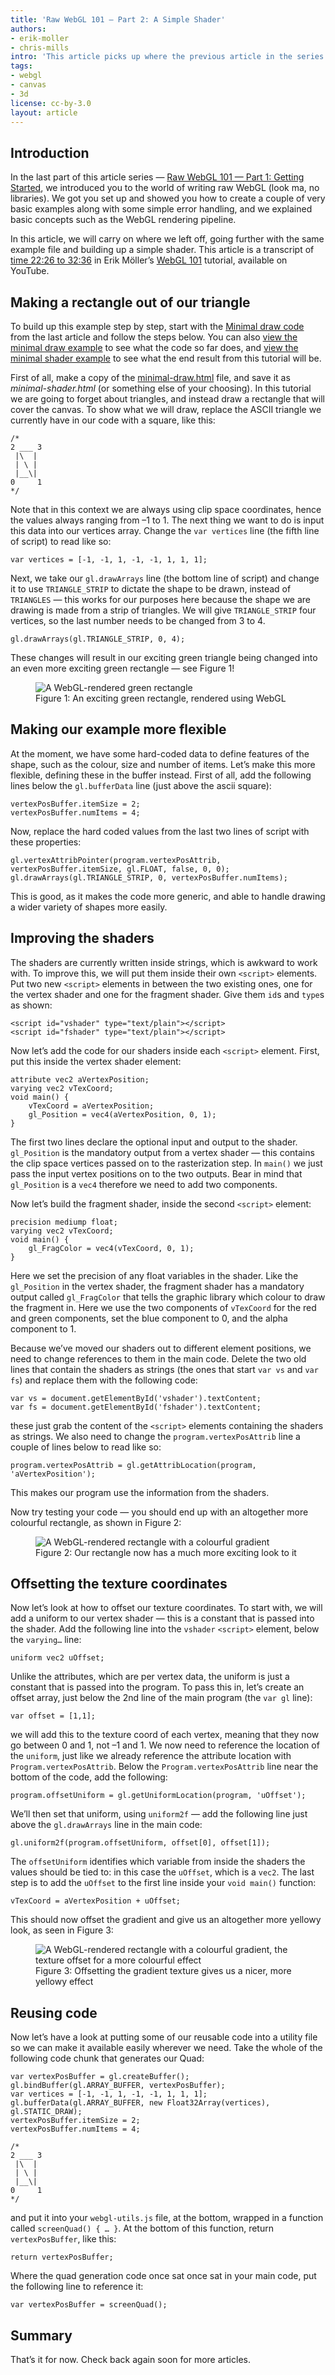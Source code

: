 ```yaml
---
title: 'Raw WebGL 101 — Part 2: A Simple Shader'
authors:
- erik-moller
- chris-mills
intro: 'This article picks up where the previous article in the series left off, looking at creating a simple shader to apply a gradient to a sample shape and offset it.'
tags:
- webgl
- canvas
- 3d
license: cc-by-3.0
layout: article
---
```


## Introduction

In the last part of this article series — [Raw WebGL 101 — Part 1: Getting Started][1], we introduced you to the world of writing raw WebGL (look ma, no libraries). We got you set up and showed you how to create a couple of very basic examples along with some simple error handling, and we explained basic concepts such as the WebGL rendering pipeline.

[1]: /articles/raw-webgl-part-1-getting-started/

In this article, we will carry on where we left off, going further with the same example file and building up a simple shader. This article is a transcript of [time 22:26 to 32:36][2] in Erik Möller’s [WebGL 101][3] tutorial, available on YouTube.

[2]: http://www.youtube.com/watch?v=me3BviH3nZc&t=22m26s
[3]: http://www.youtube.com/watch?v=me3BviH3nZc

## Making a rectangle out of our triangle

To build up this example step by step, start with the [Minimal draw code][4] from the last article and follow the steps below. You can also [view the minimal draw example][5] to see what the code so far does, and [view the minimal shader example][6] to see what the end result from this tutorial will be.

[4]: /articles/raw-webgl-part-2-simple-shader/minimal-draw.zip
[5]: /articles/raw-webgl-part-2-simple-shader/minimal-draw.html
[6]: /articles/raw-webgl-part-2-simple-shader/minimal-shader.html

First of all, make a copy of the [minimal-draw.html][5] file, and save it as _minimal-shader.html_ (or something else of your choosing). In this tutorial we are going to forget about triangles, and instead draw a rectangle that will cover the canvas. To show what we will draw, replace the ASCII triangle we currently have in our code with a square, like this:

	/*
	2 ___ 3
	 |\  |
	 | \ |
	 |__\|
	0     1
	*/

Note that in this context we are always using clip space coordinates, hence the values always ranging from –1 to 1. The next thing we want to do is input this data into our vertices array. Change the `var vertices` line (the fifth line of script) to read like so:

	var vertices = [-1, -1, 1, -1, -1, 1, 1, 1];

Next, we take our `gl.drawArrays` line (the bottom line of script) and change it to use `TRIANGLE_STRIP` to dictate the shape to be drawn, instead of `TRIANGLES` — this works for our purposes here because the shape we are drawing is made from a strip of triangles. We will give `TRIANGLE_STRIP` four vertices, so the last number needs to be changed from 3 to 4.

	gl.drawArrays(gl.TRIANGLE_STRIP, 0, 4);

These changes will result in our exciting green triangle being changed into an even more exciting green rectangle — see Figure 1!

<figure id="figure">
	<img src="/articles/raw-webgl-part-2-simple-shader/figure1.png" alt="A WebGL-rendered green rectangle">
	<figcaption>Figure 1: An exciting green rectangle, rendered using WebGL</figcaption>
</figure>

## Making our example more flexible

At the moment, we have some hard-coded data to define features of the shape, such as the colour, size and number of items. Let’s make this more flexible, defining these in the buffer instead. First of all, add the following lines below the `gl.bufferData` line (just above the ascii square):

	vertexPosBuffer.itemSize = 2;
	vertexPosBuffer.numItems = 4;

Now, replace the hard coded values from the last two lines of script with these properties:

	gl.vertexAttribPointer(program.vertexPosAttrib, vertexPosBuffer.itemSize, gl.FLOAT, false, 0, 0);
	gl.drawArrays(gl.TRIANGLE_STRIP, 0, vertexPosBuffer.numItems);

This is good, as it makes the code more generic, and able to handle drawing a wider variety of shapes more easily.

## Improving the shaders

The shaders are currently written inside strings, which is awkward to work with. To improve this, we will put them inside their own `<script>` elements. Put two new `<script>` elements in between the two existing ones, one for the vertex shader and one for the fragment shader. Give them `id`s and `type`s as shown:

	<script id="vshader" type="text/plain"></script>
	<script id="fshader" type="text/plain"></script>

Now let’s add the code for our shaders inside each `<script>` element. First, put this inside the vertex shader element:

	attribute vec2 aVertexPosition;
	varying vec2 vTexCoord;
	void main() {
		vTexCoord = aVertexPosition;
		gl_Position = vec4(aVertexPosition, 0, 1);
	}

The first two lines declare the optional input and output to the shader. `gl_Position` is the mandatory output from a vertex shader — this contains the clip space vertices passed on to the rasterization step. In `main()` we just pass the input vertex positions on to the two outputs. Bear in mind that `gl_Position` is a `vec4` therefore we need to add two components.

Now let’s build the fragment shader, inside the second `<script>` element:

	precision mediump float;
	varying vec2 vTexCoord;
	void main() {
		gl_FragColor = vec4(vTexCoord, 0, 1);
	}

Here we set the precision of any float variables in the shader. Like the `gl_Position` in the vertex shader, the fragment shader has a mandatory output called `gl_FragColor` that tells the graphic library which colour to draw the fragment in. Here we use the two components of `vTexCoord` for the red and green components, set the blue component to 0, and the alpha component to 1.

Because we’ve moved our shaders out to different element positions, we need to change references to them in the main code. Delete the two old lines that contain the shaders as strings (the ones that start `var vs` and `var fs`) and replace them with the following code:

	var vs = document.getElementById('vshader').textContent;
	var fs = document.getElementById('fshader').textContent;

these just grab the content of the `<script>` elements containing the shaders as strings. We also need to change the `program.vertexPosAttrib` line a couple of lines below to read like so:

	program.vertexPosAttrib = gl.getAttribLocation(program, 'aVertexPosition');

This makes our program use the information from the shaders.

Now try testing your code — you should end up with an altogether more colourful rectangle, as shown in Figure 2:

<figure id="figure-2">
	<img src="/articles/raw-webgl-part-2-simple-shader/figure2.png" alt="A WebGL-rendered rectangle with a colourful gradient">
	<figcaption>Figure 2: Our rectangle now has a much more exciting look to it</figcaption>
</figure>

## Offsetting the texture coordinates

Now let’s look at how to offset our texture coordinates. To start with, we will add a uniform to our vertex shader — this is a constant that is passed into the shader. Add the following line into the `vshader` `<script>` element, below the `varying…` line:

	uniform vec2 uOffset;

Unlike the attributes, which are per vertex data, the uniform is just a constant that is passed into the program. To pass this in, let’s create an offset array, just below the 2nd line of the main program (the `var gl` line):

	var offset = [1,1];

we will add this to the texture coord of each vertex, meaning that they now go between 0 and 1, not –1 and 1. We now need to reference the location of the `uniform`, just like we already reference the attribute location with `Program.vertexPosAttrib`. Below the `Program.vertexPosAttrib` line near the bottom of the code, add the following:

	program.offsetUniform = gl.getUniformLocation(program, 'uOffset');

We’ll then set that uniform, using `uniform2f` — add the following line just above the `gl.drawArrays` line in the main code:

	gl.uniform2f(program.offsetUniform, offset[0], offset[1]);

The `offsetUniform` identifies which variable from inside the shaders the values should be tied to: in this case the `uOffset`, which is a `vec2`. The last step is to add the `uOffset` to the first line inside your `void main()` function:

	vTexCoord = aVertexPosition + uOffset;

This should now offset the gradient and give us an altogether more yellowy look, as seen in Figure 3:

<figure id="figure-3">
	<img src="/articles/raw-webgl-part-2-simple-shader/figure3.png" alt="A WebGL-rendered rectangle with a colourful gradient, the texture offset for a more colourful effect">
	<figcaption>Figure 3: Offsetting the gradient texture gives us a nicer, more yellowy effect</figcaption>
</figure>

## Reusing code

Now let’s have a look at putting some of our reusable code into a utility file so we can make it available easily wherever we need. Take the whole of the following code chunk that generates our Quad:

	var vertexPosBuffer = gl.createBuffer();
	gl.bindBuffer(gl.ARRAY_BUFFER, vertexPosBuffer);
	var vertices = [-1, -1, 1, -1, -1, 1, 1, 1];
	gl.bufferData(gl.ARRAY_BUFFER, new Float32Array(vertices), gl.STATIC_DRAW);
	vertexPosBuffer.itemSize = 2;
	vertexPosBuffer.numItems = 4;

	/*
	2 ___ 3
	 |\  |
	 | \ |
	 |__\|
	0     1
	*/

and put it into your `webgl-utils.js` file, at the bottom, wrapped in a function called `screenQuad() { … }`. At the bottom of this function, return `vertexPosBuffer`, like this:

	return vertexPosBuffer;

Where the quad generation code once sat once sat in your main code, put the following line to reference it:

	var vertexPosBuffer = screenQuad();

## Summary

That’s it for now. Check back again soon for more articles.
